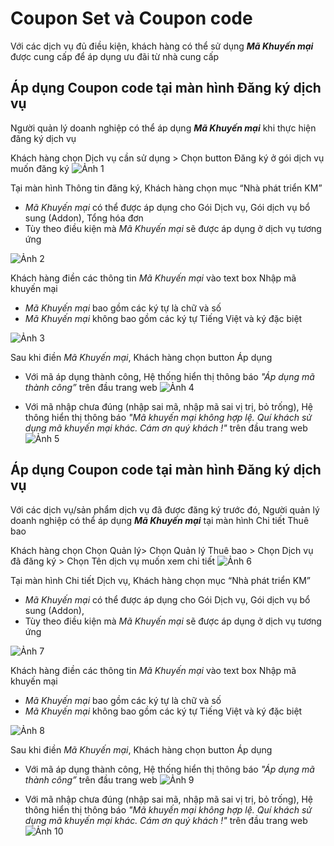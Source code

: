 ﻿# Coupon Set và Coupon code
Với các dịch vụ đủ điều kiện, khách hàng có thể sử dụng ***Mã Khuyến mại*** được cung cấp để áp dụng ưu đãi từ nhà cung cấp


## Áp dụng Coupon code tại màn hình Đăng ký dịch vụ
Người quản lý doanh nghiệp có thể áp dụng ***Mã Khuyến mại*** khi thực hiện đăng ký dịch vụ

Khách hàng chọn Dịch vụ cần sử dụng > Chọn button Đăng ký ở gói dịch vụ muốn đăng ký
![Ảnh 1](/img/cpset_sme_portal/1.png)


Tại màn hình Thông tin đăng ký, Khách hàng chọn mục “Nhà phát triển KM”

 - *Mã Khuyến mại* có thể được áp dụng cho Gói Dịch vụ, Gói dịch vụ bổ sung (Addon), Tổng hóa đơn
 - Tùy theo điều kiện mà *Mã Khuyến mại* sẽ được áp dụng ở dịch vụ tương ứng

![Ảnh 2](/img/cpset_sme_portal/2.png)

Khách hàng điền các thông tin *Mã Khuyến mại* vào text box Nhập mã khuyến mại 

 - *Mã Khuyến mại* bao gồm các ký tự là chữ và số
 - *Mã Khuyến mại* không bao gồm các ký tự Tiếng Việt và ký đặc biệt

![Ảnh 3](/img/cpset_sme_portal/3.png)

Sau khi điền *Mã Khuyến mại*, Khách hàng chọn button Áp dụng

 - Với mã áp dụng thành công, Hệ thống hiển thị thông báo *"Áp dụng mã thành công”* trên đầu trang web
![Ảnh 4](/img/cpset_sme_portal/4.png)
   
 - Với mã nhập chưa đúng (nhập sai mã, nhập mã sai vị trị, bỏ trống), Hệ thông hiển thị thông báo *"Mã khuyến mại không hợp lệ. Quí khách sử dụng mã khuyến mại khác. Cám ơn quý khách !"* trên đầu trang web
![Ảnh 5](/img/cpset_sme_portal/5.png)

## Áp dụng Coupon code tại màn hình Đăng ký dịch vụ
Với các dịch vụ/sản phẩm dịch vụ đã được đăng ký trước đó, Người quản lý doanh nghiệp có thể áp dụng ***Mã Khuyến mại*** tại màn hình Chi tiết Thuê bao

Khách hàng chọn Chọn Quản lý> Chọn Quản lý Thuê bao > Chọn Dịch vụ đã đăng ký > Chọn Tên dịch vụ muốn xem chi tiết
![Ảnh 6](/img/cpset_sme_portal/6.png)


Tại màn hình Chi tiết Dịch vụ, Khách hàng chọn mục “Nhà phát triển KM”

 - *Mã Khuyến mại* có thể được áp dụng cho Gói Dịch vụ, Gói dịch vụ bổ sung (Addon), 
 - Tùy theo điều kiện mà *Mã Khuyến mại* sẽ được áp dụng ở dịch vụ tương ứng

![Ảnh 7](/img/cpset_sme_portal/7.png)

Khách hàng điền các thông tin *Mã Khuyến mại* vào text box Nhập mã khuyến mại 

 - *Mã Khuyến mại* bao gồm các ký tự là chữ và số
 - *Mã Khuyến mại* không bao gồm các ký tự Tiếng Việt và ký đặc biệt

![Ảnh 8](/img/cpset_sme_portal/8.png)

Sau khi điền *Mã Khuyến mại*, Khách hàng chọn button Áp dụng

 - Với mã áp dụng thành công, Hệ thống hiển thị thông báo *"Áp dụng mã thành công”* trên đầu trang web
![Ảnh 9](/img/cpset_sme_portal/9.png)
   
 - Với mã nhập chưa đúng (nhập sai mã, nhập mã sai vị trị, bỏ trống), Hệ thông hiển thị thông báo *"Mã khuyến mại không hợp lệ. Quí khách sử dụng mã khuyến mại khác. Cám ơn quý khách !"* trên đầu trang web
![Ảnh 10](/img/cpset_sme_portal/10.png)

